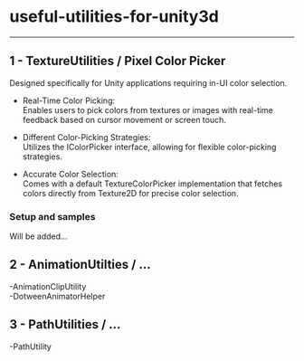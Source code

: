 # useful-utilities-for-unity3d

------
## 1 - TextureUtilities / Pixel Color Picker

Designed specifically for Unity applications requiring in-UI color selection.

* Real-Time Color Picking:\
Enables users to pick colors from textures or images with real-time feedback based on cursor movement or screen touch.

* Different Color-Picking Strategies:\
Utilizes the IColorPicker interface, allowing for flexible color-picking strategies.

* Accurate Color Selection: \
Comes with a default TextureColorPicker implementation that fetches colors directly from Texture2D for precise color selection.

### Setup and samples 
Will be added...


## 2 - AnimationUtilties / ...
-AnimationClipUtility \
-DotweenAnimatorHelper

## 3 - PathUtilities / ...
-PathUtility


